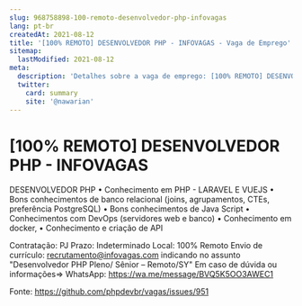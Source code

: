 ```yaml
---
slug: 968758898-100-remoto-desenvolvedor-php-infovagas
lang: pt-br
createdAt: 2021-08-12
title: '[100% REMOTO] DESENVOLVEDOR PHP - INFOVAGAS - Vaga de Emprego'
sitemap:
  lastModified: 2021-08-12
meta:
  description: 'Detalhes sobre a vaga de emprego: [100% REMOTO] DESENVOLVEDOR PHP - INFOVAGAS'
  twitter:
    card: summary
    site: '@nawarian'
---
```


# [100% REMOTO] DESENVOLVEDOR PHP - INFOVAGAS

DESENVOLVEDOR PHP
•	Conhecimento em PHP - LARAVEL E VUEJS
•	Bons conhecimentos de banco relacional (joins, agrupamentos, CTEs, preferência PostgreSQL)
•	Bons conhecimentos de Java Script
•	Conhecimentos com DevOps (servidores web e banco)
•	Conhecimento em docker,
•	Conhecimento e criação de API

Contratação: PJ
Prazo: Indeterminado
Local: 100% Remoto 
Envio de currículo: recrutamento@infovagas.com indicando no assunto "Desenvolvedor PHP Pleno/ Sênior – Remoto/SY"
Em caso de dúvida ou informações=>  WhatsApp: https://wa.me/message/BVQ5K5OO3AWEC1 


Fonte: https://github.com/phpdevbr/vagas/issues/951